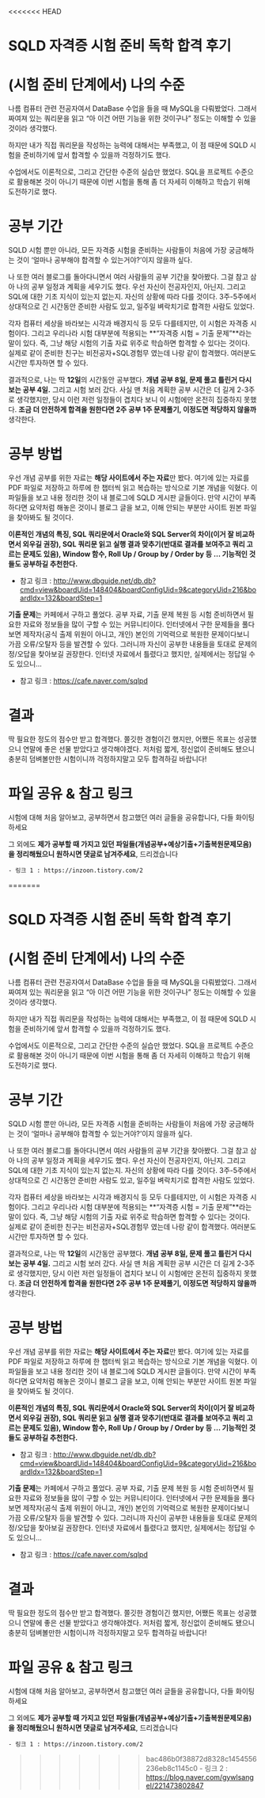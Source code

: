 <<<<<<< HEAD
# SQLD 자격증 시험 준비 독학 합격 후기



# **(시험 준비 단계에서) 나의 수준**

나름 컴퓨터 관련 전공자여서 DataBase 수업을 들을 때 MySQL을 다뤄봤었다. 그래서 짜여져 있는 쿼리문을 읽고 “아 이건 어떤 기능을 위한 것이구나” 정도는 이해할 수 있을 것이라 생각했다. 



하지만 내가 직접 쿼리문을 작성하는 능력에 대해서는 부족했고, 이 점 때문에 SQLD 시험을 준비하기에 앞서 합격할 수 있을까 걱정하기도 했다.



수업에서도 이론적으로, 그리고 간단한 수준의 실습만 했었다. SQL을 프로젝트 수준으로 활용해본 것이 아니기 때문에 이번 시험을 통해 좀 더 자세히 이해하고 학습기 위해 도전하기로 했다. 



# **공부 기간**

SQLD 시험 뿐만 아니라, 모든 자격증 시험을 준비하는 사람들이 처음에 가장 궁금해하는 것이 ‘얼마나 공부해야 합격할 수 있는거야?’이지 않을까 싶다. 



나 또한 여러 블로그를 돌아다니면서 여러 사람들의 공부 기간을 찾아봤다. 그걸 참고 삼아 나의 공부 일정과 계획을 세우기도 했다. 우선 자신이 전공자인지, 아닌지. 그리고 SQL에 대한 기초 지식이 있는지 없는지. 자신의 상황에 따라 다를 것이다. 3주-5주에서 상대적으로 긴 시간동안 준비한 사람도 있고, 일주일 벼락치기로 합격한 사람도 있었다. 



각자 컴퓨터 세상을 바라보는 시각과 배경지식 등 모두 다를테지만, 이 시험은 자격증 시험이다. 그리고 우리나라 시험 대부분에 적용되는 **“자격증 시험 = 기출 문제”**라는 말이 있다. 즉, 그냥 해당 시험의 기출 자료 위주로 학습하면 합격할 수 있다는 것이다. 실제로 같이 준비한 친구는 비전공자+SQL경험무 였는데 나랑 같이 합격했다. 여러분도 시간만 투자하면 할 수 있다.



결과적으로, 나는 딱 **12일**의 시간동안 공부했다. **개념 공부 8일, 문제 풀고 틀린거 다시 보는 공부 4일.** 그리고 시험 보러 갔다. 사실 맨 처음 계획한 공부 시간은 더 길게 2-3주로 생각했지만, 당시 이런 저런 일정들이 겹치다 보니 이 시험에만 온전히 집중하지 못했다. **조금 더 안전하게 합격을 원한다면 2주 공부 1주 문제풀기, 이정도면 적당하지 않을까** 생각한다. 



# **공부 방법**

우선 개념 공부를 위한 자료는 **해당 사이트에서 주는 자료**만 봤다. 여기에 있는 자료를 PDF 파일로 저장하고 하루에 한 챕터씩 읽고 복습하는 방식으로 기본 개념을 익혔다. 이 파일들을 보고 내용 정리한 것이 내 블로그에 SQLD 게시판 글들이다. 만약 시간이 부족하다면 요약처럼 해놓은 것이니 블로그 글을 보고, 이해 안되는 부분만 사이트 원본 파일을 찾아봐도 될 것이다.



**이론적인 개념의 특징, SQL 쿼리문에서 Oracle와 SQL Server의 차이(이거 잘 비교하면서 외우길 권장), SQL 쿼리문 읽고 실행 결과 맞추기(반대로 결과를 보여주고 쿼리 고르는 문제도 있음), Window 함수, Roll Up / Group by / Order by 등 ... 기능적인 것들도 공부하길 추천한다.**

 - 참고 링크 : http://www.dbguide.net/db.db?cmd=view&boardUid=148404&boardConfigUid=9&categoryUid=216&boardIdx=132&boardStep=1

   

**기출 문제**는 카페에서 구하고 풀었다. 공부 자료, 기출 문제 복원 등 시험 준비하면서 필요한 자료와 정보들을 많이 구할 수 있는 커뮤니티이다. 인터넷에서 구한 문제들을 풀다보면 제작자(공식 출제 위원이 아니고, 개인) 본인의 기억력으로 복원한 문제이다보니 가끔 오류/오탈자 등을 발견할 수 있다. 그러니까 자신이 공부한 내용들을 토대로 문제의 정/오답을 찾아보길 권장한다. 인터넷 자료에서 틀렸다고 했지만, 실제에서는 정답일 수도 있으니...

 - 참고 링크 : https://cafe.naver.com/sqlpd

   

# **결과**

딱 필요한 정도의 점수만 받고 합격했다. 쫄깃한 경험이긴 했지만, 어쨌든 목표는 성공했으니 연말에 좋은 선물 받았다고 생각해야겠다. 저처럼 짧게, 정신없이 준비해도 됐으니 충분히 덤벼볼만한 시험이니까 걱정하지말고 모두 합격하길 바랍니다!



# **파일 공유 & 참고 링크**

시험에 대해 처음 알아보고, 공부하면서 참고했던 여러 글들을 공유합니다, 다들 화이팅 하세요



그 외에도 **제가 공부할 때 가지고 있던 파일들(개념공부+예상기출+기출복원문제모음)을 정리해뒀으니 원하시면 댓글로 남겨주세요**, 드리겠습니다

	- 링크 1 : https://inzoon.tistory.com/2
=======
# SQLD 자격증 시험 준비 독학 합격 후기



# **(시험 준비 단계에서) 나의 수준**

나름 컴퓨터 관련 전공자여서 DataBase 수업을 들을 때 MySQL을 다뤄봤었다. 그래서 짜여져 있는 쿼리문을 읽고 “아 이건 어떤 기능을 위한 것이구나” 정도는 이해할 수 있을 것이라 생각했다. 



하지만 내가 직접 쿼리문을 작성하는 능력에 대해서는 부족했고, 이 점 때문에 SQLD 시험을 준비하기에 앞서 합격할 수 있을까 걱정하기도 했다.



수업에서도 이론적으로, 그리고 간단한 수준의 실습만 했었다. SQL을 프로젝트 수준으로 활용해본 것이 아니기 때문에 이번 시험을 통해 좀 더 자세히 이해하고 학습기 위해 도전하기로 했다. 



# **공부 기간**

SQLD 시험 뿐만 아니라, 모든 자격증 시험을 준비하는 사람들이 처음에 가장 궁금해하는 것이 ‘얼마나 공부해야 합격할 수 있는거야?’이지 않을까 싶다. 



나 또한 여러 블로그를 돌아다니면서 여러 사람들의 공부 기간을 찾아봤다. 그걸 참고 삼아 나의 공부 일정과 계획을 세우기도 했다. 우선 자신이 전공자인지, 아닌지. 그리고 SQL에 대한 기초 지식이 있는지 없는지. 자신의 상황에 따라 다를 것이다. 3주-5주에서 상대적으로 긴 시간동안 준비한 사람도 있고, 일주일 벼락치기로 합격한 사람도 있었다. 



각자 컴퓨터 세상을 바라보는 시각과 배경지식 등 모두 다를테지만, 이 시험은 자격증 시험이다. 그리고 우리나라 시험 대부분에 적용되는 **“자격증 시험 = 기출 문제”**라는 말이 있다. 즉, 그냥 해당 시험의 기출 자료 위주로 학습하면 합격할 수 있다는 것이다. 실제로 같이 준비한 친구는 비전공자+SQL경험무 였는데 나랑 같이 합격했다. 여러분도 시간만 투자하면 할 수 있다.



결과적으로, 나는 딱 **12일**의 시간동안 공부했다. **개념 공부 8일, 문제 풀고 틀린거 다시 보는 공부 4일.** 그리고 시험 보러 갔다. 사실 맨 처음 계획한 공부 시간은 더 길게 2-3주로 생각했지만, 당시 이런 저런 일정들이 겹치다 보니 이 시험에만 온전히 집중하지 못했다. **조금 더 안전하게 합격을 원한다면 2주 공부 1주 문제풀기, 이정도면 적당하지 않을까** 생각한다. 



# **공부 방법**

우선 개념 공부를 위한 자료는 **해당 사이트에서 주는 자료**만 봤다. 여기에 있는 자료를 PDF 파일로 저장하고 하루에 한 챕터씩 읽고 복습하는 방식으로 기본 개념을 익혔다. 이 파일들을 보고 내용 정리한 것이 내 블로그에 SQLD 게시판 글들이다. 만약 시간이 부족하다면 요약처럼 해놓은 것이니 블로그 글을 보고, 이해 안되는 부분만 사이트 원본 파일을 찾아봐도 될 것이다.



**이론적인 개념의 특징, SQL 쿼리문에서 Oracle와 SQL Server의 차이(이거 잘 비교하면서 외우길 권장), SQL 쿼리문 읽고 실행 결과 맞추기(반대로 결과를 보여주고 쿼리 고르는 문제도 있음), Window 함수, Roll Up / Group by / Order by 등 ... 기능적인 것들도 공부하길 추천한다.**

 - 참고 링크 : http://www.dbguide.net/db.db?cmd=view&boardUid=148404&boardConfigUid=9&categoryUid=216&boardIdx=132&boardStep=1

   

**기출 문제**는 카페에서 구하고 풀었다. 공부 자료, 기출 문제 복원 등 시험 준비하면서 필요한 자료와 정보들을 많이 구할 수 있는 커뮤니티이다. 인터넷에서 구한 문제들을 풀다보면 제작자(공식 출제 위원이 아니고, 개인) 본인의 기억력으로 복원한 문제이다보니 가끔 오류/오탈자 등을 발견할 수 있다. 그러니까 자신이 공부한 내용들을 토대로 문제의 정/오답을 찾아보길 권장한다. 인터넷 자료에서 틀렸다고 했지만, 실제에서는 정답일 수도 있으니...

 - 참고 링크 : https://cafe.naver.com/sqlpd

   

# **결과**

딱 필요한 정도의 점수만 받고 합격했다. 쫄깃한 경험이긴 했지만, 어쨌든 목표는 성공했으니 연말에 좋은 선물 받았다고 생각해야겠다. 저처럼 짧게, 정신없이 준비해도 됐으니 충분히 덤벼볼만한 시험이니까 걱정하지말고 모두 합격하길 바랍니다!



# **파일 공유 & 참고 링크**

시험에 대해 처음 알아보고, 공부하면서 참고했던 여러 글들을 공유합니다, 다들 화이팅 하세요



그 외에도 **제가 공부할 때 가지고 있던 파일들(개념공부+예상기출+기출복원문제모음)을 정리해뒀으니 원하시면 댓글로 남겨주세요**, 드리겠습니다

	- 링크 1 : https://inzoon.tistory.com/2
>>>>>>> bac486b0f38872d8328c1454556236eb8c1145c0
	- 링크 2 : https://blog.naver.com/gywlsangel/221473802847
